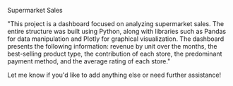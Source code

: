 Supermarket Sales 

"This project is a dashboard focused on analyzing supermarket sales. The entire structure was built using Python, along with libraries such as Pandas for data manipulation and Plotly for graphical visualization. The dashboard presents the following information: revenue by unit over the months, the best-selling product type, the contribution of each store, the predominant payment method, and the average rating of each store."

Let me know if you'd like to add anything else or need further assistance!
